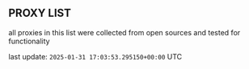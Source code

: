 ## PROXY LIST

all proxies in this list were collected from open sources and tested for functionality

last update: `2025-01-31 17:03:53.295150+00:00` UTC